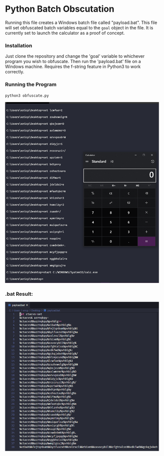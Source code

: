# Python Batch Obscutation
Running this file creates a Windows batch file called "payload.bat". This file will set obfuscated batch variables equal to the `goal` object in the file. It is currently set to launch the calculator as a proof of concept.

### Installation

Just clone the repository and change the 'goal' variable to whichever program you wish to obfuscate. Then run the 'payload.bat' file on a Windows machine. Requires the f-string feature in Python3 to work correctly. 

### Running the Program 

`python3 obfuscate.py`

![obfuscate.py](calculator.png)

### .bat Result:
![payload.bat](payload-bat.png)

